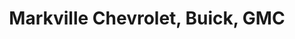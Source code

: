 ---
title: "Markville Chevrolet, Buick, GMC"
url: /markham/markville-chevrolet-buick-gmc/
shop: car
---